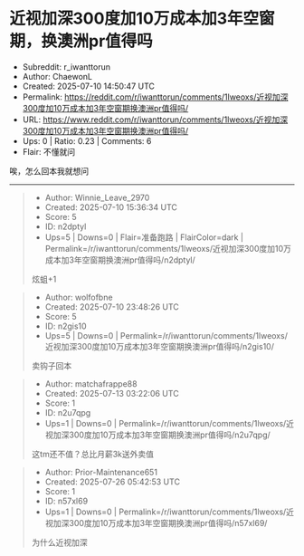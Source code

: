 # 近视加深300度加10万成本加3年空窗期，换澳洲pr值得吗

- Subreddit: r_iwanttorun
- Author: ChaewonL
- Created: 2025-07-10 14:50:47 UTC
- Permalink: https://reddit.com/r/iwanttorun/comments/1lweoxs/近视加深300度加10万成本加3年空窗期换澳洲pr值得吗/
- URL: https://www.reddit.com/r/iwanttorun/comments/1lweoxs/近视加深300度加10万成本加3年空窗期换澳洲pr值得吗/
- Ups: 0 | Ratio: 0.23 | Comments: 6
- Flair: 不懂就问


唉，怎么回本我就想问


---

> - Author: Winnie_Leave_2970
> - Created: 2025-07-10 15:36:34 UTC
> - Score: 5
> - ID: n2dptyl
> - Ups=5 | Downs=0 | Flair=准备跑路 | FlairColor=dark | Permalink=/r/iwanttorun/comments/1lweoxs/近视加深300度加10万成本加3年空窗期换澳洲pr值得吗/n2dptyl/
>
> 炫蛆+1

> - Author: wolfofbne
> - Created: 2025-07-10 23:48:26 UTC
> - Score: 5
> - ID: n2gis10
> - Ups=5 | Downs=0 | Permalink=/r/iwanttorun/comments/1lweoxs/近视加深300度加10万成本加3年空窗期换澳洲pr值得吗/n2gis10/
>
> 卖钩子回本

> - Author: matchafrappe88
> - Created: 2025-07-13 03:22:06 UTC
> - Score: 1
> - ID: n2u7qpg
> - Ups=1 | Downs=0 | Permalink=/r/iwanttorun/comments/1lweoxs/近视加深300度加10万成本加3年空窗期换澳洲pr值得吗/n2u7qpg/
>
> 这tm还不值？总比月薪3k送外卖值

> - Author: Prior-Maintenance651
> - Created: 2025-07-26 05:42:53 UTC
> - Score: 1
> - ID: n57xl69
> - Ups=1 | Downs=0 | Permalink=/r/iwanttorun/comments/1lweoxs/近视加深300度加10万成本加3年空窗期换澳洲pr值得吗/n57xl69/
>
> 为什么近视加深
